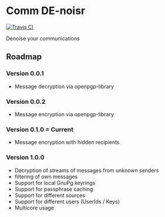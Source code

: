 # Comm DE-noisr
<a href="https://travis-ci.org/mitch000001/comm_denoisr" target="_blank">![Travis CI](https://travis-ci.org/mitch000001/comm_denoisr.svg?branch=master "Travis CI")</a>

Denoise your communications

## Roadmap

### Version 0.0.1

* Message decryption via openpgp-library

### Version 0.0.2

* Message encryption via openpgp-library

### Version 0.1.0 = Current

* Message encryption with hidden recipients

### Version 1.0.0

* Decryption of streams of messages from unknown senders
* filtering of own messages
* Support for local GnuPg keyrings
* Support for passphrase caching
* Support for different sources
* Support for different users (UserIds / Keys)
* Multicore usage
